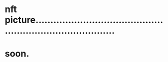 # nft picture................................................................................
# soon.
